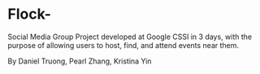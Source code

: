 # Flock-
Social Media Group Project developed at Google CSSI in 3 days, with the purpose of allowing users to host, find, and attend events near them. 

By Daniel Truong, Pearl Zhang, Kristina Yin
